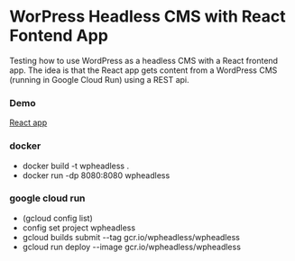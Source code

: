 # WorPress Headless CMS with React Fontend App

Testing how to use WordPress as a headless CMS with a React frontend app. The idea is that the React app gets content from a WordPress CMS (running in Google Cloud Run) using a REST api.

### Demo
[React app](https://wpheadless-e3cfihqsoq-lz.a.run.app/)

### docker
 - docker build -t wpheadless .
 - docker run -dp 8080:8080 wpheadless

### google cloud run
 - (gcloud config list)
 - config set project wpheadless
 - gcloud builds submit --tag gcr.io/wpheadless/wpheadless
 - gcloud run deploy --image gcr.io/wpheadless/wpheadless
